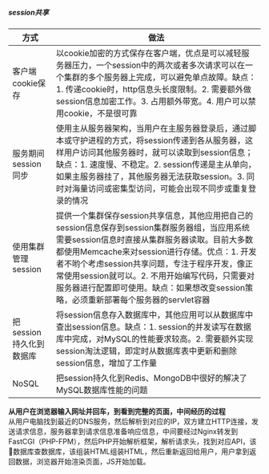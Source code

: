 ##### session共享
| 方式 | 做法 |
| --- | --- |
| 客户端cookie保存 | 以cookie加密的方式保存在客户端，优点是可以减轻服务器压力，一个session中的两次或者多次请求可以在一个集群的多个服务器上完成，可以避免单点故障。缺点：1. 传递cookie时，http信息头长度限制。2. 需要额外做session信息加密工作。3. 占用额外带宽。4. 用户可以禁用cookie，不是很可靠 |
| 服务期间session同步 | 使用主从服务器架构，当用户在主服务器登录后，通过脚本或守护进程的方式，将session传递到各从服务器，这样用户访问其他服务器时，就可以读取到session信息；缺点：1. 速度慢、不稳定。2. session传递是主从单向，如果主服务器挂了，其他服务器无法获取session。3. 同时对海量访问或密集型访问，可能会出现不同步或重复登录的情况 |
| 使用集群管理session | 提供一个集群保存session共享信息，其他应用把自己的session信息保存到session集群服务器组，当应用系统需要session信息时直接从集群服务器读取。目前大多数都使用Memcache来对session进行存储。优点：1. 开发者不哟个考虑session共享问题，专注于程序开发，像正常使用session就可以。2. 不用开始编写代码，只需要对服务器进行配置即可使用。缺点：如果想改变session策略，必须重新部署每个服务器的servlet容器 |
| 把session持久化到数据库 | 将session信息存入数据库中，其他应用可以从数据库中查出session信息。缺点：1. session的并发读写在数据库中完成，对MySQL的性能要求较高。2. 需要额外实现session淘汰逻辑，即定时从数据库表中更新和删除session信息，增加了工作量 |
| NoSQL | 把session持久化到Redis、MongoDB中很好的解决了MySQL数据库性能的问题 |

**从用户在浏览器输入网址并回车，到看到完整的页面，中间经历的过程**  
从用户电脑找到最近的DNS服务，然后解析到对应的IP，双方建立HTTP连接，发送请求信息，服务器拿到请求信息准备响应信息，中间要经过Nginx转发到FastCGI（PHP-FPM），然后PHP开始解析框架，解析请求头，找到对应API，该🍵数据库查数据库，该组装HTML组装HTML，然后重新返回给用户，用户拿到返回数据，浏览器开始渲染页面，JS开始加载。
